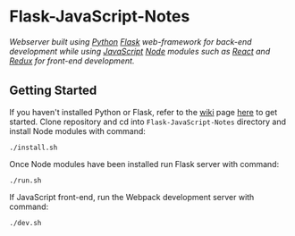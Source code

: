 # Flask-JavaScript-Notes
###### Webserver built using [Python](https://www.python.org) [Flask](http://flask.pocoo.org) web-framework for back-end development while using [JavaScript](https://developer.mozilla.org/en-US/docs/Web/JavaScript) [Node](https://nodejs.org/en/) modules such as [React](http://reactjs.org) and [Redux](https://redux.js.org) for front-end development.

## Getting Started
If you haven't installed Python or Flask, refer to the [wiki](https://github.com/ppak10/Flask-JavaScript-Notes/wiki) page [here](https://github.com/ppak10/Flask-JavaScript-Notes/wiki/Getting-Started) to get started.
Clone repository and cd into ```Flask-JavaScript-Notes``` directory and install Node modules with command:
```
./install.sh
```
Once Node modules have been installed run Flask server with command:
```
./run.sh
```
If JavaScript front-end, run the Webpack development server with command:
```
./dev.sh
```
